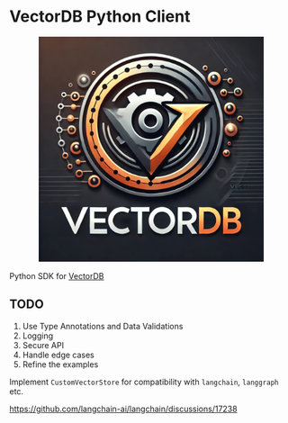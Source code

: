 # VectorDB Python Client
<div align="center">
    <img src="assets/logo.png" width="400" />
</div>

Python SDK for [VectorDB](https://github.com/Raghvender1205/VectorDB)

## TODO
1. Use Type Annotations and Data Validations
2. Logging
3. Secure API
4. Handle edge cases
5. Refine the examples 

Implement `CustomVectorStore` for compatibility with `langchain`, `langgraph` etc.

https://github.com/langchain-ai/langchain/discussions/17238
